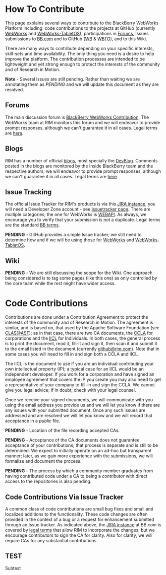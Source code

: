 # How To Contribute

This page explains several ways to contribute to the BlackBerry WebWorks Platform including: code contributions to the projects at GitHub (currently [WebWorks](https://github.com/blackberry/WebWorks) and [WebWorks-TabletOS](https://github.com/blackberry/WebWorks-TabletOS)), participations in [Forums](http://supportforums.blackberry.com/t5/Open-Source-Development/ct-p/os_dev), Issues submissions to [BB.com](http://us.blackberry.com/developers/resources/issuetracker/) and to GitHub ([WB](https://github.com/blackberry/WebWorks/issues) & [WBTO](https://github.com/blackberry/WebWorks-TabletOS/issues)), and to this Wiki.

There are many ways to contribute depending on your specific interests, skill-sets and time availability.  The only thing you need is a desire to help improve the platform.  The contribution processes are intended to be lightweight and yet strong enough to protect the interests of the community and of Research in Motion.

**Note** - Several issues are still pending. Rather than waiting we are annotating them as *PENDING* and we will update this document as they are resolved. 

## Forums

The main discussion forum is [BlackBerry WebWorks Contribution](http://supportforums.blackberry.com/t5/BlackBerry-WebWorks/bd-p/ww_con).  The WebWorks team at RIM monitors this forum and we will endeavor to provide prompt responses, although we can't guarantee it in all cases.  Legal terms are [here](http://na.blackberry.com/eng/legal/). 

## Blogs

RIM has a number of official [blogs](http://blogs.blackberry.com/), most specially the [DevBlog](http://devblog.blackberry.com/).  Comments posted in the blogs are monitored by the Inside BlackBerry team and the respective authors; we will endeavor to provide prompt responses, although we can't guarantee it in all cases. Legal terms are [here](http://devblog.blackberry.com/terms-and-conditions-of-use/). 

## Issue Tracking

The official Issue Tracker for RIM's products is via this [JIRA instance](https://www.blackberry.com/jira/secure/Dashboard.jspa); you will need a Developer Zone account - see [issuetracker page](http://us.blackberry.com/developers/resources/issuetracker/). There are multiple categories; the one for WebWorks is [WEBAPI](https://www.blackberry.com/jira/browse/WEBAPI).  As always, we encourage you to verify that your submission is not a duplicate.  Legal terms are the standard [BB terms](http://us.blackberry.com/legal/terms.jsp).

**PENDING** - GitHub provides a simple Issue tracker; we still need to determine how and if we will be using those for [WebWorks](https://github.com/blackberry/WebWorks/issues) and [WebWorks-TabletOS](https://github.com/blackberry/WebWorks-TabletOS/issues).

## Wiki

**PENDING** - We are still discussing the scope for the Wiki.  One approach being considered is to tag some pages (like this one) as only controlled by the core team while the rest might have wider access.

# Code Contributions

Contributions are done under a Contribution Agreement to protect the interests of the community and of Research in Motion.  The agreement is similar, and is based on, that used by the Apache Software Foundation (see [CLAS@ASF](http://www.apache.org/licenses/#clas)); as in that case, there are two CA documents, the [CCLA](http://www.blackberry.com/legal/pdfs/webworks/Research_In_Motion_Limited_CCLA_021811_cl.pdf) for corporations and the [IICL](http://www.blackberry.com/legal/pdfs/webworks/Research_In_Motion_Limited_ICLA_021811_cl.pdf) for Individuals.  In both cases, the general process is to print the document, read it, fill-it and sign it, then scan it and submit it to the email listed in the document (currently github@rim.com).  Note that in some cases you will need to fill in and sign both a CCLA and IICL.

The IICL is the document to use if you are an individual contributing your own intellectual property (IP); a typical case for an IICL would be an independent developer.  If you work for a corporation and have signed an employee agreement that covers the IP you create you may also need to get a representative of your company to fill-in and sign the CCLA.  We cannot give you legal advice; if in doubt, check with your legal counsel.

Once we receive your signed documents, we will communicate with you using the email address you provide us and we will let you know if there are any issues with your submitted document.  Once any such issues are addressed and are resolved we will let you know and we will record that acceptance in a *public* file.

**PENDING** - Location of the file recording accepted CAs.

**PENDING** - Acceptance of the CA documents does not guarantee acceptance of your contributions; that process is separate and is still to be determined.  We expect to initially operate on an ad-hoc but transparent manner; later, as we gain more experience with the submissions, we will formalize and document the process.

**PENDING** - The process by which a community member graduates from having contributed code under a CA to being a *contributor* with direct access to the repositories is also pending.

## Code Contributions Via Issue Tracker

A common class of code contributions are small bug fixes and small and localized additions to the functionality.  These code changes are often provided in the context of a bug or a request for enhancement submitted through an Issue tracker.  As indicated above, the [JIRA instance](https://www.blackberry.com/jira/secure/Dashboard.jspa) at BB.com is covered by [legal terms](http://us.blackberry.com/legal/terms.jsp) that allow RIM to incorporate the changes, but we encourage contributors to sign the CA for clarity.  Also for clarity, we will require CAs for any substantial contributions.

## TEST
Subtest

